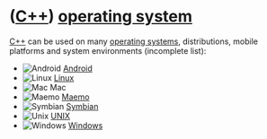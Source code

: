 # ([C++](Cpp.md)) [operating system](CppOs.md)

[C++](Cpp.md) can be used on many [operating systems](CppOs.md),
distributions, mobile platforms and system environments (incomplete
list):

 * ![Android](PicAndroid.png) [Android](CppAndroid.md)
 * ![Linux](PicLinux.png) [Linux](CppLinux.md)
 * ![Mac](PicMac.png) Mac
 * ![Maemo](PicMaemo.png) [Maemo](CppMaemo.md)
 * ![Symbian](PicSymbian.png) [Symbian](CppSymbian.md)
 * ![Unix](PicUnix.png) [UNIX](CppUnix.md)
 * ![Windows](PicWindows.png) [Windows](CppWindows.md)
